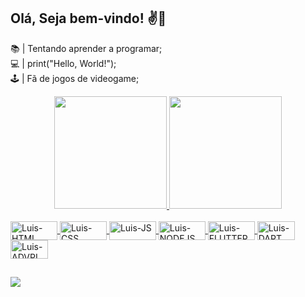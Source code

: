 ## Olá, Seja bem-vindo! ✌️😬
  
 
 📚 | Tentando aprender a programar; <br>
 💻 | print("Hello, World!"); <br>
 🕹️ | Fã de jogos de videogame; <br>
 

<div align="center">
  <a href="https://github.com/LS-F">
  <img height="180em" src="https://github-readme-stats.vercel.app/api?username=LS-F&show_icons=true&theme=merko&include_all_commits=true&count_private=true"/>
  <img height="180em" src="https://github-readme-stats.vercel.app/api/top-langs/?username=LS-F&layout=compact&langs_count=7&theme=merko"/>
</div>

  <div style="display: inline_block"><br>
  <img align="center" alt="Luis-HTML" height="30" width="75" src="https://img.shields.io/badge/HTML-323330?style=for-the-badge&logo=html5&logoColor=F7DF1E">
  <img align="center" alt="Luis-CSS" height="30" width="75" src="https://img.shields.io/badge/CSS-323330?style=for-the-badge&logo=css3&logoColor=F7DF1E">
  <img align="center" alt="Luis-JS" height="30" width="75" src="https://img.shields.io/badge/JS-323330?style=for-the-badge&logo=js&logoColor=F7DF1E">
  <img align="center" alt="Luis-NODEJS" height="30" width="75" src="https://img.shields.io/badge/NODEJS-323330?style=for-the-badge&logo=nodejs&logoColor=F7DF1E">
  <img align="center" alt="Luis-FLUTTER" height="30" width="75" src="https://img.shields.io/badge/FLUTTER-323330?style=for-the-badge&logo=flutter&logoColor=F7DF1E">
  <img align="center" alt="Luis-DART" height="30" width="60" src="https://img.shields.io/badge/DART-239120?style=for-the-badge&logo=dart&logoColor=F7DF1E">
  <img align="center" alt="Luis-ADVPL" height="30" width="60" src="https://img.shields.io/badge/ADVPL-239120?&style=for-the-badge&logo=xBase&logoColor=F7DF1E">
  
</div>
  
  ##
  
  <div>
     
  <a href="https://www.linkedin.com/in/luis-fernando-da-silva-193179114/" target="_blank"><img src="https://img.shields.io/badge/-LinkedIn-%230077B5?style=for-the-badge&logo=linkedin&logoColor=white" target="_blank"></a> 
 	 
  
  
    
  </div>  
    
